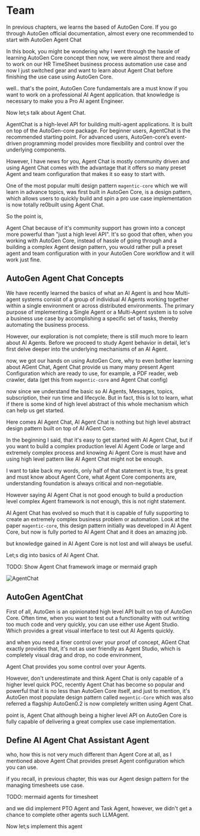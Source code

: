 # Team

In previous chapters, we learns the based of AutoGen Core.
If you go through AutoGen official documentation, almost every one recommended to start with AutoGen Agent Chat


In this book, you might be wondering why I went through the hassle of learning AutoGen Core concept then now, we were almost there and ready to work on our HR TimeSheet business process automation use case and now I just switched gear and want to learn about Agent Chat before finishing the use case using AutoGen Core.

well.. that's the point, AutoGen Core fundamentals are a must know if you want to work on a professional AI Agent application. that knowledge is necessary to make you a Pro AI agent Engineer.

Now let;s talk about Agent Chat.

AgentChat is a high-level API for building multi-agent applications. It is built on top of the AutoGen-core package. For beginner users, AgentChat is the recommended starting point. For advanced users, AutoGen-core’s event-driven programming model provides more flexibility and control over the underlying components.

However, I have news for you, Agent Chat is mostly community driven and using Agent Chat comes with the advantage that it offers so many preset Agent and team configuration that makes it so easy to start with.

One of the most popular multi design pattern `magentic-core` which we will learn in advance topics, was first built in AutoGen Core,
is a design pattern, which allows users to quickly build and spin a pro use case implementation is now totally re0built using Agent Chat.

So the point is,

Agent Chat because of it's community support has grown into a concept more powerful than "just a high level API".
It's so good that often, when you working with AutoGen Core, instead of hassle of going through and a building a complex Agent design pattern, you would rather pull a preset agent and team configuration with in your AutoGen Core workflow and it will work just fine.



## AutoGen Agent Chat Concepts

We have recently learned the basics of what an AI Agent is and how Multi-agent systems consist of a group of individual AI Agents working together within a single environment or across distributed environments. The primary purpose of implementing a Single Agent or a Multi-Agent system is to solve a business use case by accomplishing a specific set of tasks, thereby automating the business process.

However, our exploration is not complete; there is still much more to learn about AI Agents. Before we proceed to study Agent behavior in detail, let's first delve deeper into the underlying mechanisms of an AI Agent.

now, we got our hands on using AutoGen Core, why to even bother learning about AGent Chat,
Agent Chat provide us many many present Agent Configuration which are ready to use,
for example, a PDF reader, web crawler, data (get this from `magentic-core` and Agent Chat config)

now since we understand the basic so AI Agents, Messages, topics, subscription, their run time and lifecycle.
But in fact, this is lot to learn, what if there is some kind of high level abstract of this whole mechanism which can help us get started.

Here comes AI Agent Chat, AI Agent Chat is nothing but high level abstract design pattern built on top of AI AGent Core.

In the beginning I said, that it's easy to get started with AI Agent Chat, but if you want to build a complex production level AI Agent Code or large and extremely complex process and knowing Ai Agent Core is must have and using high level pattern like AI Agent Chat might not be enough.

I want to take back my words, only half of that statement is true,
It;s great and must know about Agent Core, what Agent Core components are, understanding foundation is always critical and non-negotiable.

However saying AI Agent Chat is not good enough to build a production level complex Agent framework is not enough, this is not right statement.

AI Agent Chat has evolved so much that it is capable of fully supporting to create an extremely complex business problem or automation.
Look at the paper `magentic-core`, this design pattern initially was developed in AI Agent Core, but now is fully ported to AI Agent Chat and it does an amazing job.

but knowledge gained in AI Agent Core is not lost and will always be useful.

Let;s dig into basics of AI Agent Chat.


TODO: Show Agent Chat framework image or mermaid graph

![AgentChat](https://github.com/microsoft/autogen/raw/main/autogen-landing.jpg)

## AutoGen AgentChat

First of all, AutoGen is an opinionated high level API built on top of AutoGen Core.
Often time, when you want to test out a functionality with out writing too much code and very quickly, you can use either use Agent Studio. Which provides a great visual interface to test out AI Agents quickly.

and when you need a finer control over your proof of concept, AGent Chat exactly provides that, it's not as user friendly as Agent Studio, which is completely visual drag and drop, no code environment,

Agent Chat provides you some control over your Agents.

However, don't underestimate and think Agent Chat is only capable of a higher level quick POC,
recently Agent Chat has become so popular and powerful that it is no less than AutoGen Core itself, and just to mention, it's AutoGen most populate design pattern called `megentic-Core` which was also referred a flagship AutoGen0.2 is now completely written using Agent Chat.

point is, Agent Chat although being a higher level API on AutoGen Core is fully capable of delivering a great complex use case implementation.


## Define AI Agent Chat Assistant Agent

who, how this is not very much different than Agent Core at all,
as I mentioned above Agent Chat provides preset Agent configuration which you can use.

if you recall, in previous chapter, this was our Agent design pattern for the managing timesheets use case.

TODO: mermaid agents for timesheet

and we did implement PTO Agent and Task Agent, however, we didn't get a chance to complete other agents such LLMAgent.

Now let;s implement this agent